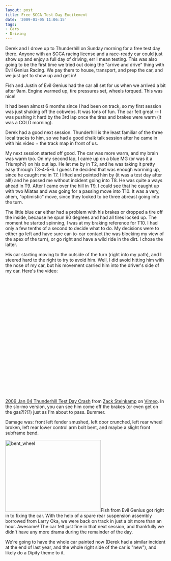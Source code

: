 ```yaml
---
layout: post
title: Free SCCA Test Day Excitement
date: '2009-01-05 11:06:15'
tags:
- Cars
- Driving
---
```


Derek and I drove up to Thunderhill on Sunday morning for a free test day there. Anyone with an SCCA racing license and a race-ready car could just show up and enjoy a full day of driving, err I mean testing. This was also going to be the first time we tried out doing the "arrive and drive" thing with Evil Genius Racing. We pay them to house, transport, and prep the car, and we just get to show up and get in!

Fish and Justin of Evil Genius had the car all set for us when we arrived a bit after 9am. Engine warmed up, tire pressures set, wheels torqued. This was nice!

It had been almost 6 months since I had been on track, so my first session was just shaking off the cobwebs. It was tons of fun. The car felt great -- I was pushing it hard by the 3rd lap once the tires and brakes were warm (it was a COLD morning).

Derek had a good next session. Thunderhill is the least familiar of the three local tracks to him, so we had a good chalk talk session after he came in with his video + the track map in front of us.

My next session started off good. The car was more warm, and my brain was warm too. On my second lap, I came up on a blue MG (or was it a Triumph?) on his out lap. He let me by in T2, and he was taking it pretty easy through T3-4-5-6. I guess he decided that was enough warming up, since he caught me in T7. I lifted and pointed him by (it was a test day after all!) and he passed me without incident going into T8. He was quite a ways ahead in T9. After I came over the hill in T9, I could see that he caught up with two Miatas and was going for a passing move into T10. It was a very, ahem, "optimistic" move, since they looked to be three abreast going into the turn.

The little blue car either had a problem with his brakes or dropped a tire off the inside, because he spun 90 degrees and had all tires locked up. The moment he started spinning, I was at my braking reference for T10. I had only a few tenths of a second to decide what to do. My decisions were to either go left and have sure car-to-car contact (he was blocking my view of the apex of the turn), or go right and have a wild ride in the dirt. I chose the latter.

His car starting moving to the outside of the turn (right into my path), and I steered hard to the right to try to avoid him. Well, I did avoid hitting him with the nose of my car, but his movement carried him into the driver's side of my car. Here's the video:

<object width="500" height="377"><param name="allowfullscreen" value="true" /><param name="allowscriptaccess" value="always" /><param name="movie" value="http://vimeo.com/moogaloop.swf?clip_id=2728023&amp;server=vimeo.com&amp;show_title=1&amp;show_byline=1&amp;show_portrait=0&amp;color=00ADEF&amp;fullscreen=1" /><embed src="http://vimeo.com/moogaloop.swf?clip_id=2728023&amp;server=vimeo.com&amp;show_title=1&amp;show_byline=1&amp;show_portrait=0&amp;color=00ADEF&amp;fullscreen=1" type="application/x-shockwave-flash" allowfullscreen="true" allowscriptaccess="always" width="500" height="377"></embed></object><br /><a href="http://vimeo.com/2728023">2009 Jan 04 Thunderhill Test Day Crash</a> from <a href="http://vimeo.com/thenobot">Zack Steinkamp</a> on <a href="http://vimeo.com">Vimeo</a>.
In the slo-mo version, you can see him come off the brakes (or even get on the gas?!?!?) just as I'm about to pass. Bummer.

Damage was: front left fender smushed, left door crunched, left rear wheel broken, left rear lower control arm bolt bent, and maybe a slight front subframe bend.

<img src="http://thenobot.org/wp-content/uploads/2009/01/img_0151-300x225.jpg" alt="bent_wheel" title="bent_wheel" width="300" height="225" class="alignright size-medium wp-image-162" />Fish from Evil Genius got right in to fixing the car. With the help of a spare rear suspension assembly borrowed from Larry Oka, we were back on track in just a bit more than an hour. Awesome! The car felt just fine in that next session, and thankfully we didn't have any more drama during the remainder of the day.

We're going to have the whole car painted now (Derek had a similar incident at the end of last year, and the whole right side of the car is "new"), and likely do a Dipity theme to it.
